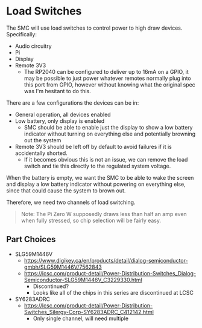 # Load Switches

The SMC will use load switches to control power to high draw devices.
Specifically:
- Audio circuitry
- Pi
- Display
- Remote 3V3
    - The RP2040 can be configured to deliver up to 16mA on a GPIO, it may be possible to just power whatever remotes normally plug into this port from GPIO, however without knowing what the original spec was I'm hesitant to do this.

There are a few configurations the devices can be in:
- General operation, all devices enabled
- Low battery, only display is enabled
    - SMC should be able to enable just the display to show a low battery indicator without turning on everything else and potentially browning out the system
-  Remote 3V3 should be left off by default to avoid failures if it is accidentally shorted.
    - If it becomes obvious this is not an issue, we can remove the load switch and tie this directly to the regulated system voltage.

When the battery is empty, we want the SMC to be able to wake the screen and display a low battery indicator without powering on everything else, since that could cause the system to brown out.

Therefore, we need two channels of load switching.

> Note: The Pi Zero W supposedly draws less than half an amp even when fully stressed, so chip selection will be fairly easy.

## Part Choices
- SLG59M1446V
    - https://www.digikey.ca/en/products/detail/dialog-semiconductor-gmbh/SLG59M1446V/7562843
    - https://lcsc.com/product-detail/Power-Distribution-Switches_Dialog-Semiconductor-SLG59M1446V_C3229330.html
        - Discontinued?
        - Looks like all of the chips in this series are discontinued at LCSC
- SY6283ADRC
    - https://lcsc.com/product-detail/Power-Distribution-Switches_Silergy-Corp-SY6283ADRC_C412142.html
        - Only single channel, will need multiple